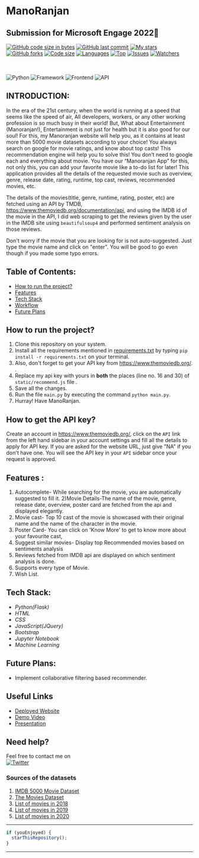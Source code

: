# ManoRanjan
## Submission for Microsoft Engage 2022🌟

[![GitHub code size in bytes](https://img.shields.io/github/languages/code-size/bhavyastar/ManoRanjan?logo=github&style=for-the-badge)](https://github.com/bhavyastar/ManoRanjan) 
[![GitHub last commit](https://img.shields.io/github/last-commit/bhavyastar/ManoRanjan?style=for-the-badge&logo=git)](https://github.com/bhavyastar/ManoRanjan) 
[![My stars](https://img.shields.io/github/stars/bhavyastar?affiliations=OWNER%2CCOLLABORATOR&style=for-the-badge&label=My%20stars)](https://github.com/bhavyastar/ManoRanjan/stargazers) 
[![GitHub forks](https://img.shields.io/github/forks/bhavyastar/ManoRanjan?style=for-the-badge&logo=git)](https://github.com/bhavyastar/ManoRanjan/network)
[![Code size](https://img.shields.io/github/languages/code-size/bhavyastar/ManoRanjan?style=for-the-badge)](https://github.com/bhavyastar/ManoRanjan)
[![Languages](https://img.shields.io/github/languages/count/bhavyastar/ManoRanjan?style=for-the-badge)](https://github.com/bhavyastar/ManoRanjan)
[![Top](https://img.shields.io/github/languages/top/bhavyastar/ManoRanjan?style=for-the-badge&label=Top%20Languages)](https://github.com/bhavyastar/ManoRanjan)
[![Issues](https://img.shields.io/github/issues/bhavyastar/ManoRanjan?style=for-the-badge&label=Issues)](https://github.com/bhavyastar/ManoRanjan)
[![Watchers](	https://img.shields.io/github/watchers/bhavyastar/ManoRanjan?label=Watch&style=for-the-badge)](https://github.com/bhavyastar/ManoRanjan/) 

<br></br>
![Python](https://img.shields.io/badge/Python-3.8-blueviolet)
![Framework](https://img.shields.io/badge/Framework-Flask-red)
![Frontend](https://img.shields.io/badge/Frontend-HTML/CSS/JS-green)
![API](https://img.shields.io/badge/API-TMDB-fcba03)

## INTRODUCTION:
  In the era of the 21st century, when the world is running at a speed that seems like the speed of air, All developers, workers, or any other working profession is so much busy in their world! But, What about Entertainment (Manoranjan!), Entertainment is not just for health but it is also good for our soul! For this, my Manoranjan website will help you, as it contains at least more than 5000 movie datasets according to your choice! You always search on google for movie ratings, and know about top casts! This recommendation engine will help you to solve this! You don’t need to google each and everything about movie. You have our “Manoranjan App” for this, not only this, you can add your favorite movie like a to-do list for later!
  This application provides all the details of the requested movie such as overview, genre, release date, rating, runtime, top cast, reviews, recommended movies, etc.

The details of the movies(title, genre, runtime, rating, poster, etc) are fetched using an API by TMDB, https://www.themoviedb.org/documentation/api, and using the IMDB id of the movie in the API, I did web scraping to get the reviews given by the user in the IMDB site using `beautifulsoup4` and performed sentiment analysis on those reviews.

Don't worry if the movie that you are looking for is not auto-suggested. Just type the movie name and click on "enter". You will be good to go even though if you made some typo errors.

## Table of Contents:
* [ How to run the project? ](#how_to)
* [ Features ](#features)
* [ Tech Stack ](#technologystack)
* [ Workflow  ](#models) 
* [ Future Plans ](#futureplans)


## <a name="how_to"></a>How to run the project?
1) Clone this repository on your system.
2) Install all the requirements mentioned in [requirements.txt](https://github.com/bhavyastar/ManoRanjan/blob/main/requirements.txt) by typing `pip install -r requirements.txt` on your terminal.
3) Also, don't forget to get your API key from https://www.themoviedb.org/. .
4) Replace my api key with yours in **both** the places (line no. 16 and 30) of `static/recommend.js` file .
5) Save all the changes.
6) Run the file `main.py` by executing the command `python main.py`.
7) Hurray! Have ManoRanjan.

## How to get the API key?

Create an account in https://www.themoviedb.org/, click on the `API` link from the left hand sidebar in your account settings and fill all the details to apply for API key. If you are asked for the website URL, just give "NA" if you don't have one. You will see the API key in your `API` sidebar once your request is approved.

## <a name="features"></a>Features :
1) Autocomplete- While searching for the movie, you are automatically suggested to fill it.
2)Movie Details-The name of the movie, genre, release date, overview, poster card are fetched from the api and displayed elegantly.
3) Movie cast- Top 10 cast of the movie is showcased with their original name and the name of the character in the movie.
4) Poster Card- You can click on 'Know More' to get to know more about your favourite cast,
5) Suggest similar movies- Display top Recommended movies based on sentiments analysis
6) Reviews fetched from IMDB api are displayed on which sentiment analysis is done. 
7) Supports every type of Movie.
8) Wish List.

## <a name="technologystack"></a>Tech Stack:
* _Python(Flask)_
* _HTML_
* _CSS_
* _JavaScript(JQuery)_
* _Bootstrap_
* _Jupyter Notebook_
* _Machine Learning_

## <a name="futureplans"></a>Future Plans:
 * Implement collaborative filtering based recommender.

 ## Useful Links

- [Deployed Website](https://manoranjan-engage.herokuapp.com/)
- [Demo Video](https://drive.google.com/drive/folders/1VNjMtKeosoaVH9eSgTQt5eE_XnD_qz5m?usp=sharing)
- [Presentation](https://docs.google.com/presentation/d/1QMCZ0GPt7kDpQuyu11ForlR4wIGARAjmxWOkNgfhyEA/edit?usp=sharing)

## Need help?

Feel free to contact me on  
 [![Twitter](https://img.shields.io/badge/Twitter-follow-blue.svg?logo=twitter&logoColor=white)](https://twitter.com/bhavya_58)

 ### Sources of the datasets 

1. [IMDB 5000 Movie Dataset](https://www.kaggle.com/carolzhangdc/imdb-5000-movie-dataset)
2. [The Movies Dataset](https://www.kaggle.com/rounakbanik/the-movies-dataset)
3. [List of movies in 2018](https://en.wikipedia.org/wiki/List_of_American_films_of_2018)
4. [List of movies in 2019](https://en.wikipedia.org/wiki/List_of_American_films_of_2019)
5. [List of movies in 2020](https://en.wikipedia.org/wiki/List_of_American_films_of_2020)

---------

```javascript
if (youEnjoyed) {
  starThisRepository();
}
```

-----------














